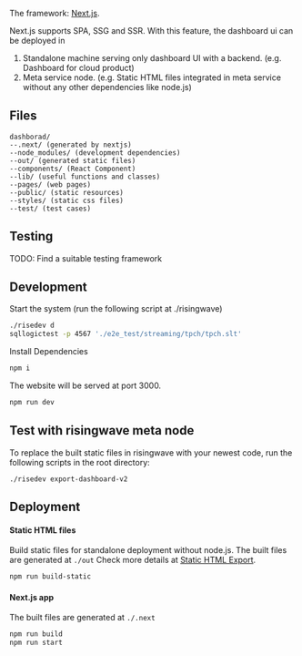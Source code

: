 The framework: [Next.js](https://nextjs.org).

Next.js supports SPA, SSG and SSR. With this feature, the dashboard ui can be deployed in
1. Standalone machine serving only dashboard UI with a backend. (e.g. Dashboard for cloud product)
2. Meta service node. (e.g. Static HTML files integrated in meta service without any other dependencies like node.js)

## Files
```
dashborad/
--.next/ (generated by nextjs)
--node_modules/ (development dependencies)
--out/ (generated static files)
--components/ (React Component)
--lib/ (useful functions and classes)
--pages/ (web pages)
--public/ (static resources)
--styles/ (static css files)
--test/ (test cases)
```

## Testing
TODO: Find a suitable testing framework

## Development
Start the system (run the following script at ./risingwave)
```bash
./risedev d
sqllogictest -p 4567 './e2e_test/streaming/tpch/tpch.slt'
```
Install Dependencies
```bash
npm i
```
The website will be served at port 3000.
```bash
npm run dev
```

## Test with risingwave meta node
To replace the built static files in risingwave with your newest code, 
run the following scripts in the root directory:
```
./risedev export-dashboard-v2
```


## Deployment
#### Static HTML files
Build static files for standalone deployment without node.js. The built files are generated at `./out`
Check more details at [Static HTML Export](https://nextjs.org/docs/advanced-features/static-html-export).
```bash
npm run build-static
```

#### Next.js app
The built files are generated at `./.next`
```bash
npm run build
npm run start
```